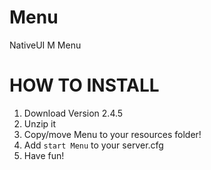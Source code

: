 # Menu
NativeUI M Menu

# HOW TO INSTALL

1. Download Version 2.4.5
2. Unzip it
3. Copy/move Menu to your resources folder!
4. Add `start Menu` to your server.cfg
5. Have fun!
